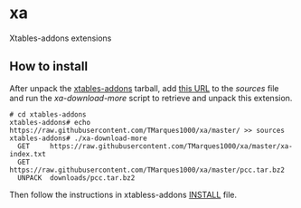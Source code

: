 # xa
Xtables-addons extensions



## How to install
After unpack the [xtables-addons](http://xtables-addons.sourceforge.net/) tarball, add [this URL](https://raw.githubusercontent.com/TMarques1000/xa/master/) to the _sources_ file and run the _xa-download-more_ script to retrieve and unpack this extension.
```
# cd xtables-addons
xtables-addons# echo https://raw.githubusercontent.com/TMarques1000/xa/master/ >> sources
xtables-addons# ./xa-download-more
  GET     https://raw.githubusercontent.com/TMarques1000/xa/master/xa-index.txt
  GET     https://raw.githubusercontent.com/TMarques1000/xa/master/pcc.tar.bz2
  UNPACK  downloads/pcc.tar.bz2
```
Then follow the instructions in xtabless-addons [INSTALL](http://sourceforge.net/p/xtables-addons/xtables-addons/ci/master/tree/INSTALL) file.

